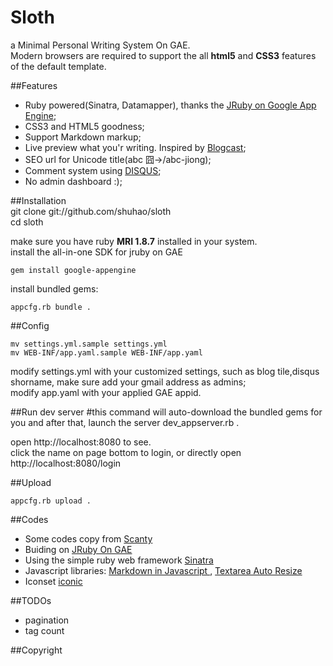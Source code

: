 Sloth
=========
a Minimal Personal Writing System On GAE.  
Modern browsers are required to support the all **html5** and
**CSS3** features of the default template.

##Features
* Ruby powered(Sinatra, Datamapper), thanks the [JRuby on Google App Engine](http://code.google.com/p/appengine-jruby/);
* CSS3 and HTML5 goodness;
* Support Markdown markup; 
* Live preview what you'r writing. Inspired by [Blogcast](http://techoctave.com/blogcast/);
* SEO url for Unicode title(abc 囧->/abc-jiong);
* Comment system using [DISQUS](http://disqus.com/);
* No admin dashboard :);


##Installation  
	git clone git://github.com/shuhao/sloth  
	cd sloth

make sure you have ruby **MRI 1.8.7** installed in your system.  
install the all-in-one SDK for jruby on GAE  

	gem install google-appengine


install bundled gems:  

	appcfg.rb bundle .	


##Config

	mv settings.yml.sample settings.yml
	mv WEB-INF/app.yaml.sample WEB-INF/app.yaml

modify settings.yml with your customized settings,
such as blog tile,disqus shorname, make sure add your gmail address 
as admins;   
modify app.yaml with your applied GAE appid.

##Run dev server
    #this command will auto-download the bundled gems
	 for you and after that, launch the server
	dev_appserver.rb .

open http://localhost:8080 to see.  
click the name on page bottom to login, or directly open http://localhost:8080/login


##Upload

	appcfg.rb upload .


##Codes
* Some codes copy from [Scanty](https://github.com/adamwiggins/scanty)
* Buiding on [JRuby On GAE](http://code.google.com/p/appengine-jruby/)
* Using the simple ruby web framework [Sinatra](http://sinatrarb.com)
* Javascript libraries: [Markdown in Javascript ](http://attacklab.net/showdown/), [Textarea Auto Resize](http://www.unwrongest.com/projects/elastic/)
* Iconset [iconic](http://somerandomdude.com/projects/iconic/)

##TODOs

* pagination
* tag count


##Copyright


